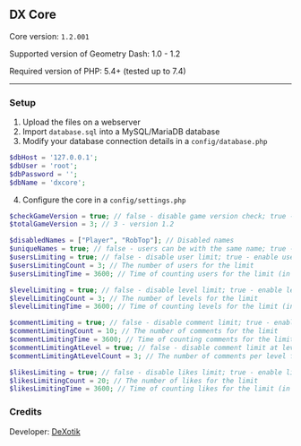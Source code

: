 ## DX Core

Core version: `1.2.001`

Supported version of Geometry Dash: 1.0 - 1.2

Required version of PHP: 5.4+ (tested up to 7.4)

---

### Setup

1. Upload the files on a webserver
2. Import `database.sql` into a MySQL/MariaDB database
3. Modify your database connection details in a `config/database.php`
```php
$dbHost = '127.0.0.1';
$dbUser = 'root';
$dbPassword = '';
$dbName = 'dxcore';
```
4. Configure the core in a `config/settings.php`
```php
$checkGameVersion = true; // false - disable game version check; true - enable game version check
$totalGameVersion = 3; // 3 - version 1.2

$disabledNames = ["Player", "RobTop"]; // Disabled names
$uniqueNames = true; // false - users can be with the same name; true - only unique names
$usersLimiting = true; // false - disable user limit; true - enable user limit
$usersLimitingCount = 3; // The number of users for the limit
$usersLimitingTime = 3600; // Time of counting users for the limit (in seconds)

$levelLimiting = true; // false - disable level limit; true - enable level limit
$levelLimitingCount = 3; // The number of levels for the limit
$levelLimitingTime = 3600; // Time of counting levels for the limit (in seconds)

$commentLimiting = true; // false - disable comment limit; true - enable comment limit
$commentLimitingCount = 10; // The number of comments for the limit
$commentLimitingTime = 3600; // Time of counting comments for the limit (in seconds)
$commentLimitingAtLevel = true; // false - disable comment limit at level; true - enable comment limit at level
$commentLimitingAtLevelCount = 3; // The number of comments per level for the limit

$likesLimiting = true; // false - disable likes limit; true - enable likes limit
$likesLimitingCount = 20; // The number of likes for the limit
$likesLimitingTime = 3600; // Time of counting likes for the limit (in seconds)
```

### Credits

Developer: [DeXotik](https://vk.com/dexotik)
